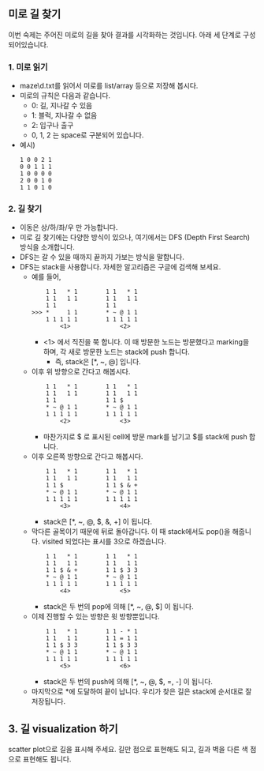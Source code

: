 ## 미로 길 찾기
이번 숙제는 주어진 미로의 길을 찾아 결과를 시각화하는 것입니다. 아래 세 단계로 구성되어있습니다.

### 1. 미로 읽기
- maze\d.txt를 읽어서 미로를 list/array 등으로 저장해 봅시다.
- 미로의 규칙은 다음과 같습니다.
    - 0: 길, 지나갈 수 있음
    - 1: 블럭, 지나갈 수 없음
    - 2: 입구나 출구
    - 0, 1, 2 는 space로 구분되어 있습니다.
- 예시)
    ```
    1 0 0 2 1
    0 0 1 1 1
    1 0 0 0 0
    2 0 0 1 0
    1 1 0 1 0
    ```

### 2. 길 찾기
- 이동은 상/하/좌/우 만 가능합니다.
- 미로 길 찾기에는 다양한 방식이 있으나, 여기에서는 DFS (Depth First Search) 방식을 소개합니다.
- DFS는 갈 수 있을 때까지 끝까지 가보는 방식을 말합니다.
- DFS는 stack을 사용합니다. 자세한 알고리즘은 구글에 검색해 보세요.
    - 예를 들어, 
        ```
            1 1   * 1        1 1   * 1
            1 1   1 1        1 1   1 1
            1 1              1 1    
        >>> *     1 1        * ~ @ 1 1
            1 1 1 1 1        1 1 1 1 1
                <1>              <2>
        ```
        - <1> 에서 직진을 쭉 합니다. 이 때 방문한 노드는 방문했다고 marking을 하며, 각 새로 방문한 노드는 stack에 push 합니다.
            - 즉, stack은 [*, ~, @] 입니다.
    - 이후 위 방향으로 간다고 해봅시다. 
        ```
            1 1   * 1        1 1   * 1
            1 1   1 1        1 1   1 1
            1 1              1 1 $   
            * ~ @ 1 1        * ~ @ 1 1
            1 1 1 1 1        1 1 1 1 1
                <2>              <3>
        ```
        - 마찬가지로 $ 로 표시된 cell에 방문 mark를 남기고 $를 stack에 push 합니다.
    - 이후 오른쪽 방향으로 간다고 해봅시다.
        ```
            1 1   * 1        1 1   * 1
            1 1   1 1        1 1   1 1
            1 1 $            1 1 $ & +  
            * ~ @ 1 1        * ~ @ 1 1
            1 1 1 1 1        1 1 1 1 1
                <3>              <4>
        ```
        - stack은 [*, ~, @, $, &, +] 이 됩니다.
    - 막다른 골목이기 때문에 뒤로 돌아갑니다. 이 때 stack에서도 pop()을 해줍니다. visited 되었다는 표시를 3으로 하겠습니다.
        ```
            1 1   * 1        1 1   * 1
            1 1   1 1        1 1   1 1
            1 1 $ & +        1 1 $ 3 3
            * ~ @ 1 1        * ~ @ 1 1
            1 1 1 1 1        1 1 1 1 1
                <4>              <5>
        ```
        - stack은 두 번의 pop에 의해 [*, ~, @, $] 이 됩니다.
    - 이제 진행할 수 있는 방향은 윗 방향뿐입니다.
        ```
            1 1   * 1        1 1 - * 1
            1 1   1 1        1 1 = 1 1
            1 1 $ 3 3        1 1 $ 3 3
            * ~ @ 1 1        * ~ @ 1 1
            1 1 1 1 1        1 1 1 1 1
                <5>              <6>
        ```
        - stack은 두 번의 push에 의해 [*, ~, @, $, =, -] 이 됩니다.
    - 마지막으로 *에 도달하여 끝이 납니다. 우리가 찾은 길은 stack에 순서대로 잘 저장됩니다.


## 3. 길 visualization 하기
scatter plot으로 길을 표시해 주세요. 길만 점으로 표현해도 되고, 길과 벽을 다른 색 점으로 표현해도 됩니다.